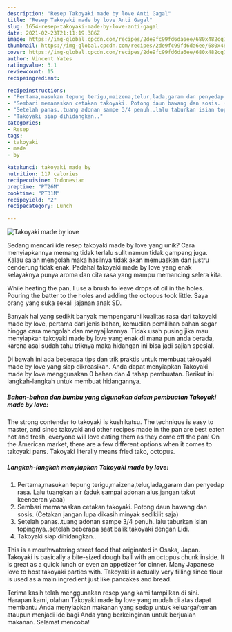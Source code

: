 ```yaml
---
description: "Resep Takoyaki made by love Anti Gagal"
title: "Resep Takoyaki made by love Anti Gagal"
slug: 1654-resep-takoyaki-made-by-love-anti-gagal
date: 2021-02-23T21:11:19.386Z
image: https://img-global.cpcdn.com/recipes/2de9fc99fd6da6ee/680x482cq70/takoyaki-made-by-love-foto-resep-utama.jpg
thumbnail: https://img-global.cpcdn.com/recipes/2de9fc99fd6da6ee/680x482cq70/takoyaki-made-by-love-foto-resep-utama.jpg
cover: https://img-global.cpcdn.com/recipes/2de9fc99fd6da6ee/680x482cq70/takoyaki-made-by-love-foto-resep-utama.jpg
author: Vincent Yates
ratingvalue: 3.1
reviewcount: 15
recipeingredient:

recipeinstructions:
- "Pertama,masukan tepung terigu,maizena,telur,lada,garam dan penyedap rasa. Lalu tuangkan air (aduk sampai adonan alus,jangan takut keenceran yaaa)"
- "Sembari memanaskan cetakan takoyaki. Potong daun bawang dan sosis. (Cetakan jangan lupa dikasih minyak sedikiiit saja)"
- "Setelah panas..tuang adonan sampe 3/4 penuh..lalu taburkan isian topingnya..setelah beberapa saat balik takoyaki dengan Lidi."
- "Takoyaki siap dihidangkan.."
categories:
- Resep
tags:
- takoyaki
- made
- by

katakunci: takoyaki made by 
nutrition: 117 calories
recipecuisine: Indonesian
preptime: "PT26M"
cooktime: "PT31M"
recipeyield: "2"
recipecategory: Lunch

---
```



![Takoyaki made by love](https://img-global.cpcdn.com/recipes/2de9fc99fd6da6ee/680x482cq70/takoyaki-made-by-love-foto-resep-utama.jpg)

Sedang mencari ide resep takoyaki made by love yang unik? Cara menyiapkannya memang tidak terlalu sulit namun tidak gampang juga. Kalau salah mengolah maka hasilnya tidak akan memuaskan dan justru cenderung tidak enak. Padahal takoyaki made by love yang enak selayaknya punya aroma dan cita rasa yang mampu memancing selera kita.

While heating the pan, I use a brush to leave drops of oil in the holes. Pouring the batter to the holes and adding the octopus took little. Saya orang yang suka sekali jajanan anak SD.

Banyak hal yang sedikit banyak mempengaruhi kualitas rasa dari takoyaki made by love, pertama dari jenis bahan, kemudian pemilihan bahan segar hingga cara mengolah dan menyajikannya. Tidak usah pusing jika mau menyiapkan takoyaki made by love yang enak di mana pun anda berada, karena asal sudah tahu triknya maka hidangan ini bisa jadi sajian spesial.


Di bawah ini ada beberapa tips dan trik praktis untuk membuat takoyaki made by love yang siap dikreasikan. Anda dapat menyiapkan Takoyaki made by love menggunakan 0 bahan dan 4 tahap pembuatan. Berikut ini langkah-langkah untuk membuat hidangannya.

<!--inarticleads1-->

##### Bahan-bahan dan bumbu yang digunakan dalam pembuatan Takoyaki made by love:



The strong contender to takoyaki is kushikatsu. The technique is easy to master, and since takoyaki and other recipes made in the pan are best eaten hot and fresh, everyone will love eating them as they come off the pan! On the American market, there are a few different options when it comes to takoyaki pans. Takoyaki literally means fried tako, octopus. 

<!--inarticleads2-->

##### Langkah-langkah menyiapkan Takoyaki made by love:

1. Pertama,masukan tepung terigu,maizena,telur,lada,garam dan penyedap rasa. Lalu tuangkan air (aduk sampai adonan alus,jangan takut keenceran yaaa)
1. Sembari memanaskan cetakan takoyaki. Potong daun bawang dan sosis. (Cetakan jangan lupa dikasih minyak sedikiiit saja)
1. Setelah panas..tuang adonan sampe 3/4 penuh..lalu taburkan isian topingnya..setelah beberapa saat balik takoyaki dengan Lidi.
1. Takoyaki siap dihidangkan..


This is a mouthwatering street food that originated in Osaka, Japan. Takoyaki is basically a bite-sized dough ball with an octopus chunk inside. It is great as a quick lunch or even an appetizer for dinner. Many Japanese love to host takoyaki parties with. Takoyaki is actually very filling since flour is used as a main ingredient just like pancakes and bread. 

Terima kasih telah menggunakan resep yang kami tampilkan di sini. Harapan kami, olahan Takoyaki made by love yang mudah di atas dapat membantu Anda menyiapkan makanan yang sedap untuk keluarga/teman ataupun menjadi ide bagi Anda yang berkeinginan untuk berjualan makanan. Selamat mencoba!
